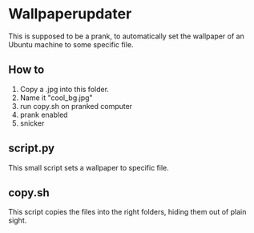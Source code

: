 # Wallpaperupdater
This is supposed to be a prank, to automatically set the wallpaper of an Ubuntu machine to some specific file.

## How to
1. Copy a .jpg into this folder.
2. Name it "cool_bg.jpg"
3. run copy.sh on pranked computer
4. prank enabled
5. snicker


## script.py
This small script sets a wallpaper to specific file.

## copy.sh
This script copies the files into the right folders, hiding them out of plain sight.
